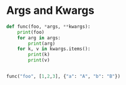 # Args and Kwargs

```Python
def func(foo, *args, **kwargs):
	print(foo)
	for arg in args:
		print(arg)
	for k, v in kwargs.items():
		print(k)
		print(v)


func("foo", [1,2,3], {"a": "A", "b": "B"})
```
